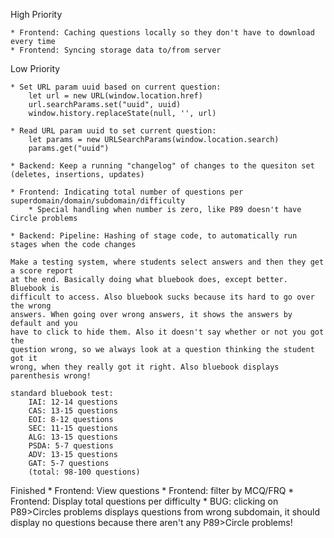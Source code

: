 High Priority

    * Frontend: Caching questions locally so they don't have to download every time
    * Frontend: Syncing storage data to/from server

Low Priority

    * Set URL param uuid based on current question:
        let url = new URL(window.location.href)
        url.searchParams.set("uuid", uuid)
        window.history.replaceState(null, '', url)

    * Read URL param uuid to set current question:
        let params = new URLSearchParams(window.location.search)
        params.get("uuid")

    * Backend: Keep a running "changelog" of changes to the quesiton set (deletes, insertions, updates)

    * Frontend: Indicating total number of questions per superdomain/domain/subdomain/difficulty
        * Special handling when number is zero, like P89 doesn't have Circle problems

    * Backend: Pipeline: Hashing of stage code, to automatically run stages when the code changes

    Make a testing system, where students select answers and then they get a score report
    at the end. Basically doing what bluebook does, except better. Bluebook is
    difficult to access. Also bluebook sucks because its hard to go over the wrong
    answers. When going over wrong answers, it shows the answers by default and you
    have to click to hide them. Also it doesn't say whether or not you got the
    question wrong, so we always look at a question thinking the student got it
    wrong, when they really got it right. Also bluebook displays parenthesis wrong!

    standard bluebook test:
        IAI: 12-14 questions
        CAS: 13-15 questions
        EOI: 8-12 questions
        SEC: 11-15 questions
        ALG: 13-15 questions
        PSDA: 5-7 questions
        ADV: 13-15 questions
        GAT: 5-7 questions
        (total: 98-100 questions)

Finished
    * Frontend: View questions
    * Frontend: filter by MCQ/FRQ
    * Frontend: Display total questions per difficulty
    * BUG: clicking on P89>Circles problems displays questions from wrong subdomain,
           it should display no questions because there aren't any P89>Circle problems!

